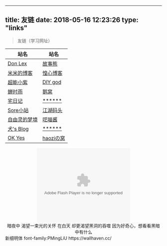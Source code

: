 
---
title: 友链
date: 2018-05-16 12:23:26
type: "links"
---

>友链（学习网址）


|  站名   | 站名  |
|  ----  | ----  |
| [Don Lex][1]  | [故事熊][2] |
| [米米的博客][3]  | [惶心博客][4] |
| [超能小紫][5]  | [DIY god][6] |
| [蝉时雨][7]  | [鹅窝][8] |
| [宅日记][9]  | [******][10] |
| [Sore小站][11]  | [江湖码头][12] |
| [自由灵的梦境][13]  | [呓喵酱][14] |
| [犬's Blog][15]  | [******][16] |
| [OK Yes][17]  | [haoziの窝][18]  

<center><embed src="https://cdn.jsdelivr.net/gh/YSC168/CDN-for-blog@1.0.9/source/blesslight.swf" quality="high" pluginspage="http://www.macromedia.com/go/getflashplayer" type="application/x-shockwave-flash" width="300" height="240" wmode="Transparent"></embed></center>

<center>
暗夜中
渴望一束光的关怀
在白天
却更渴望黑洞的吞噬
因为好奇心，想看看黑暗中有什么
</center>
新细明体  font-family:PMingLiU
https://wallhaven.cc/

  [1]: https://www.donlex.cn/
  [2]: https://felixxiong.github.io/
  [3]: https://zhangshuqiao.org
  [4]: https://blog.csdn.net/qq_40950957/article/details/81259702
  [5]: https://www.mokeyjay.com/
  [6]: https://diygod.me/
  [7]: https://chanshiyu.com/
  [8]: https://blog.conoha.vip/
  [9]: https://crosschannel.cc/
  [10]: https://zankyo.cc/
  [11]: https://isorax.xyz/
  [12]: https://hexiongbiao.cn/
  [13]: https://lemonadorable.gitee.io/
  [14]: https://www.eee.dog/?t=1579400549666
  [15]: https://moedog.org/
  [16]: https://www.project-sophia.jp/blog/
  [17]: https://2890.ltd/
  [18]: https://haozi.moe/
